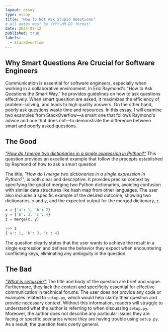 ```yaml
---
layout: essay
type: essay
title: "How to Not Ask Stupid Questions"
# All dates must be YYYY-MM-DD format!
date: 2024-09-12
published: true
labels:
  - StackOverflow
---
```


## Why Smart Questions Are Crucial for Software Engineers
Communication is essential for software engineers, especially when working in a collaborative environment. In Eric Raymond's "How to Ask Questions the Smart Way," he provides guidelines on how to ask questions effectively. When smart quesition are asked, it maximizes the efficiency of problem-solving, and leads to high quality answers. On the other hand, poorly ask questions waste time and resources. In this essay, I will examine two examples from StackOverflow—a smart one that follows Raymond's advice and one that does not—to demonstrate the difference between smart and poorly asked questions.

## The Good
<i>["How do I merge two dictionaries in a single expression in Python?"](https://stackoverflow.com/questions/38987/how-do-i-merge-two-dictionaries-in-a-single-expression-in-python)</i> This question provides an excellent example that follow the precepts established by Raymond of how to ask a smart question 

The title, <i>"How do I merge two dictionaries in a single expression in Python?"</i>, is both clear and descriptive. It provides precise context by specifying the goal of merging two Python dictionaries, avoiding confusion with similar data structures like hash map from other languages. The user also includes a specific example of the desired outcome, showing two dictionaries, `x` and `y`, and the expected output for the merged dictionary, `z`.
```python
x = {'a': 1, 'b': 2}
y = {'b': 3, 'c': 4}
z = merge(x, y)

>>> z
{'a': 1, 'b': 3, 'c': 4}
```
The question clearly states that the user wants to achieve the result in a single expression and defines the behavior they expect when encountering conflicting keys, eliminating any ambiguity in the question.

## The Bad
<i>["What is setup.py?"](https://stackoverflow.com/questions/1471994/what-is-setup-py)</i> The title and body of the question are brief and vague. Furthermore, they lack the context and specificity essential for effective communication in technical forums. The user does not provide any code or examples related to `setup.py`, which would help clarify their question and provide necessary context. Without this information, readers will struggle to understand what the author is referring to when discussing `setup.py`. Moreover, the author does not describe any particular issues they are facing or specific scenarios where they are having trouble using `setup.py`. As a result, the question feels overly general.